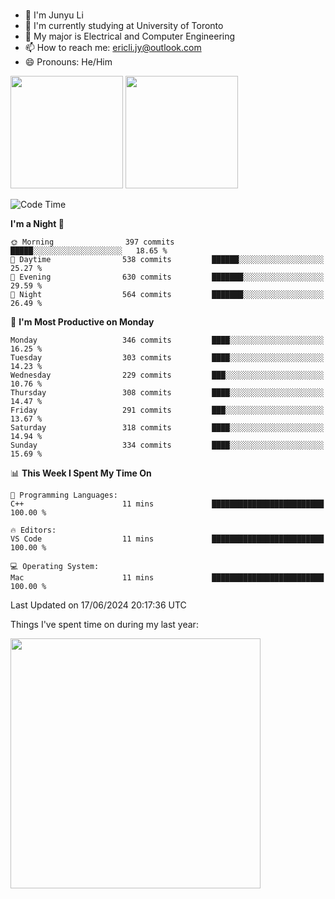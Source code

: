 ### 
- 👨 I'm Junyu Li
- 📖 I'm currently studying at University of Toronto
- 🌱 My major is Electrical and Computer Engineering
- 📫 How to reach me: ericli.jy@outlook.com
- 😄 Pronouns: He/Him

<p align="left">  
  <img height="180em" src="https://github-readme-stats-sigma-five-48.vercel.app/api?username=ericjyli&theme=tokyonight&show_icons=true&count_private=true&include_orgs=true" />
  <img height="180em" src="https://github-readme-stats-sigma-five-48.vercel.app/api/top-langs/?username=ericjyli&theme=tokyonight&count_private=true&include_orgs=true&include_orgs=true&layout=compact" />
</p>

<!--START_SECTION:waka-->
![Code Time](http://img.shields.io/badge/Code%20Time-479%20hrs%2053%20mins-blue)

**I'm a Night 🦉** 

```text
🌞 Morning                397 commits         █████░░░░░░░░░░░░░░░░░░░░   18.65 % 
🌆 Daytime                538 commits         ██████░░░░░░░░░░░░░░░░░░░   25.27 % 
🌃 Evening                630 commits         ███████░░░░░░░░░░░░░░░░░░   29.59 % 
🌙 Night                  564 commits         ███████░░░░░░░░░░░░░░░░░░   26.49 % 
```
📅 **I'm Most Productive on Monday** 

```text
Monday                   346 commits         ████░░░░░░░░░░░░░░░░░░░░░   16.25 % 
Tuesday                  303 commits         ████░░░░░░░░░░░░░░░░░░░░░   14.23 % 
Wednesday                229 commits         ███░░░░░░░░░░░░░░░░░░░░░░   10.76 % 
Thursday                 308 commits         ████░░░░░░░░░░░░░░░░░░░░░   14.47 % 
Friday                   291 commits         ███░░░░░░░░░░░░░░░░░░░░░░   13.67 % 
Saturday                 318 commits         ████░░░░░░░░░░░░░░░░░░░░░   14.94 % 
Sunday                   334 commits         ████░░░░░░░░░░░░░░░░░░░░░   15.69 % 
```


📊 **This Week I Spent My Time On** 

```text
💬 Programming Languages: 
C++                      11 mins             █████████████████████████   100.00 % 

🔥 Editors: 
VS Code                  11 mins             █████████████████████████   100.00 % 

💻 Operating System: 
Mac                      11 mins             █████████████████████████   100.00 % 
```


 Last Updated on 17/06/2024 20:17:36 UTC
<!--END_SECTION:waka-->

<p> Things I've spent time on during my last year: </p>
<img height="400em" src="https://github-readme-stats-git-master-ericjyli.vercel.app/api/wakatime?username=ericjyli&layout=compact&theme=tokyonight" />

<!--
Here are some ideas to get you started:

- 🔭 I’m currently working on ...
- 🌱 I’m currently learning ...
- 👯 I’m looking to collaborate on ...
- 🤔 I’m looking for help with ...
- 💬 Ask me about ...
- 📫 How to reach me: ...
- 😄 Pronouns: ...
- ⚡ Fun fact: ...
-->
